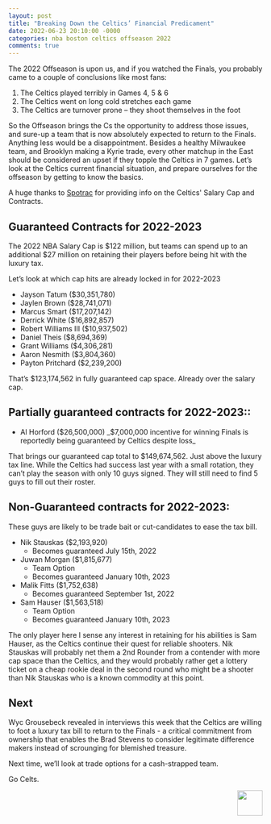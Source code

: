 ```yaml
---
layout: post
title: "Breaking Down the Celtics’ Financial Predicament"
date: 2022-06-23 20:10:00 -0000
categories: nba boston celtics offseason 2022
comments: true
---
```


The 2022 Offseason is upon us, and if you watched the Finals, you probably came to a couple of conclusions like most fans:
1) The Celtics played terribly in Games 4, 5 & 6
2) The Celtics went on long cold stretches each game
3) The Celtics are turnover prone – they shoot themselves in the foot

So the Offseason brings the Cs the opportunity to address those issues, and sure-up a team that is now absolutely expected to return to the Finals. Anything less would be a disappointment. Besides a healthy Milwaukee team, and Brooklyn making a Kyrie trade, every other matchup in the East should be considered an upset if they topple the Celtics in 7 games. Let’s look at the Celtics current financial situation, and prepare ourselves for the offseason by getting to know the basics.

A huge thanks to [Spotrac](https://www.spotrac.com/nba/boston-celtics/cap/?ref=trending-pages) for providing info on the Celtics' Salary Cap and Contracts.

## Guaranteed Contracts for 2022-2023 
The 2022 NBA Salary Cap is $122 million, but teams can spend up to an additional $27 million on retaining their players before being hit with the luxury tax.

Let’s look at which cap hits are already locked in for 2022-2023
- Jayson Tatum ($30,351,780)
- Jaylen Brown ($28,741,071)
- Marcus Smart ($17,207,142)
- Derrick White ($16,892,857)
- Robert Williams III ($10,937,502)
- Daniel Theis ($8,694,369)
- Grant Williams ($4,306,281)
- Aaron Nesmith ($3,804,360)
- Payton Pritchard ($2,239,200)

That’s $123,174,562 in fully guaranteed cap space. Already over the salary cap.

## Partially guaranteed contracts for 2022-2023::
- Al Horford ($26,500,000) _$7,000,000 incentive for winning Finals is reportedly being guaranteed by Celtics despite loss_

That brings our guaranteed cap total to $149,674,562. Just above the luxury tax line. While the Celtics had success last year with a small rotation, they can’t play the season with only 10 guys signed. They will still need to find 5 guys to fill out their roster.

## Non-Guaranteed contracts for 2022-2023:
These guys are likely to be trade bait or cut-candidates to ease the tax bill. 

- Nik Stauskas ($2,193,920)
  - Becomes guaranteed July 15th, 2022
- Juwan Morgan ($1,815,677)
  - Team Option
  - Becomes guaranteed January 10th, 2023
- Malik Fitts ($1,752,638)
  - Becomes guaranteed September 1st, 2022
- Sam Hauser ($1,563,518)
  - Team Option
  - Becomes guaranteed January 10th, 2023

The only player here I sense any interest in retaining for his abilities is Sam Hauser, as the Celtics continue their quest for reliable shooters. Nik Stauskas will probably net them a 2nd Rounder from a contender with more cap space than the Celtics, and they would probably rather get a lottery ticket on a cheap rookie deal in the second round who might be a shooter than Nik Stauskas who is a known commodity at this point.

## Next
Wyc Grousebeck revealed in interviews this week that the Celtics are willing to foot a luxury tax bill to return to the Finals - a critical commitment from ownership that enables the Brad Stevens to consider legitimate difference makers instead of scrounging for blemished treasure. 

Next time, we’ll look at trade options for a cash-strapped team.

Go Celts.
<p align="right"> 
    <img src="/criticalcelticsfan/assets/ccflogo.jpg" width="50" height="50" />
</p>
